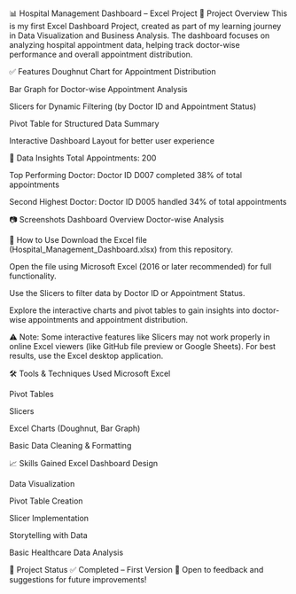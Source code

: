📊 Hospital Management Dashboard – Excel Project
🚀 Project Overview
This is my first Excel Dashboard Project, created as part of my learning journey in Data Visualization and Business Analysis. The dashboard focuses on analyzing hospital appointment data, helping track doctor-wise performance and overall appointment distribution.

✅ Features
Doughnut Chart for Appointment Distribution

Bar Graph for Doctor-wise Appointment Analysis

Slicers for Dynamic Filtering (by Doctor ID and Appointment Status)

Pivot Table for Structured Data Summary

Interactive Dashboard Layout for better user experience

📌 Data Insights
Total Appointments: 200

Top Performing Doctor: Doctor ID D007 completed 38% of total appointments

Second Highest Doctor: Doctor ID D005 handled 34% of total appointments

📷 Screenshots
Dashboard Overview	Doctor-wise Analysis



📂 How to Use
Download the Excel file (Hospital_Management_Dashboard.xlsx) from this repository.

Open the file using Microsoft Excel (2016 or later recommended) for full functionality.

Use the Slicers to filter data by Doctor ID or Appointment Status.

Explore the interactive charts and pivot tables to gain insights into doctor-wise appointments and appointment distribution.

⚠️ Note: Some interactive features like Slicers may not work properly in online Excel viewers (like GitHub file preview or Google Sheets). For best results, use the Excel desktop application.

🛠️ Tools & Techniques Used
Microsoft Excel

Pivot Tables

Slicers

Excel Charts (Doughnut, Bar Graph)

Basic Data Cleaning & Formatting

📈 Skills Gained
Excel Dashboard Design

Data Visualization

Pivot Table Creation

Slicer Implementation

Storytelling with Data

Basic Healthcare Data Analysis

📎 Project Status
✅ Completed – First Version
🚀 Open to feedback and suggestions for future improvements!
